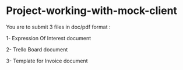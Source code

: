 # Project-working-with-mock-client
You are to submit 3 files in doc/pdf format :

1- Expression Of Interest document

2- Trello Board document

3- Template for Invoice document
